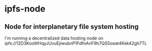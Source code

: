 # ipfs-node
## Node for interplanetary file system hosting

I'm running a decentralized data hosting node on ipfs://12D3KooWHqyJUvuEjiwubnP1FdfnAnF9h7QS5oeat4Kek42gh7TL
